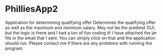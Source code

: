 # PhilliesApp2
Application for determining qualifying offer
Determines the qualifying offer as well as the maximum and minimum salary.
May not be the prettiest GUI, but the logic is there and I had a ton of fun coding it!
I have attached the jar file in the email that I sent. You can simply click on that and the application should run.
Please contact me if there are any problems with running the program. 
